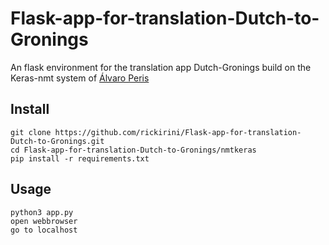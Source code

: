 # Flask-app-for-translation-Dutch-to-Gronings
An flask environment for the translation app Dutch-Gronings build on the Keras-nmt system of [Álvaro Peris](https://github.com/lvapeab/nmt-keras)


## Install
```
git clone https://github.com/rickirini/Flask-app-for-translation-Dutch-to-Gronings.git
cd Flask-app-for-translation-Dutch-to-Gronings/nmtkeras
pip install -r requirements.txt
```
## Usage
```
python3 app.py
open webbrowser
go to localhost
```
